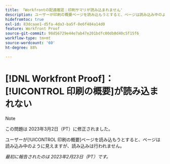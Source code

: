```yaml
---
title: 「Workfrontの配達確認：印刷サマリが読み込まれません'
description: ユーザーが印刷の概要ページを読み込もうとすると、ページは読み込み中のように見えますが、読み込みは行われません。
hidefromtoc: true
exl-id: 83dcaae1-d5fa-4da3-ba5f-0e6f484a14d0
feature: Workfront Proof
source-git-commit: 98d56729e44e7ab47e201bdfc00db8d40c5f15f6
workflow-type: tm+mt
source-wordcount: '60'
ht-degree: 88%

---
```


# [!DNL Workfront Proof]：[!UICONTROL 印刷の概要]が読み込まれない

>[!NOTE]
>
>この問題は 2023年3月2日（PT）に修正されました。

ユーザーが[!UICONTROL 印刷の概要]ページを読み込もうとすると、ページは読み込み中のように見えますが、読み込みは行われません。

_最初に報告されたのは 2023年2月23日（PT）です。_
